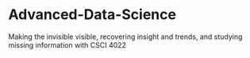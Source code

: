 # Advanced-Data-Science
Making the invisible visible, recovering insight and trends, and studying missing information with CSCI 4022

